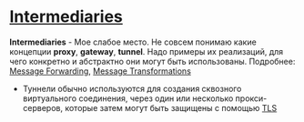 # [Intermediaries](https://www.rfc-editor.org/rfc/rfc9110#name-intermediaries)

**Intermediaries** - Мое слабое место. Не совсем понимаю какие концепции **proxy**, **gateway**, **tunnel**. Надо примеры их реализаций, для чего конкретно и абстрактно они могут быть использованы.
Подробнее: [Message Forwarding](https://www.rfc-editor.org/rfc/rfc9110#name-message-forwarding), [Message Transformations](https://www.rfc-editor.org/rfc/rfc9110#name-message-transformations)
- Туннели обычно используются для создания сквозного виртуального соединения, через один или несколько прокси-серверов, которые затем могут быть защищены с помощью [TLS](https://www.rfc-editor.org/rfc/rfc8446)
